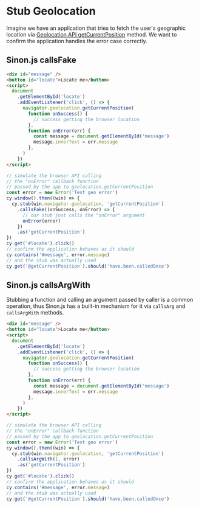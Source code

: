 # Stub Geolocation

Imagine we have an application that tries to fetch the user's geographic location via [Geolocation API getCurrentPosition](https://developer.mozilla.org/en-US/docs/Web/API/Geolocation/getCurrentPosition) method. We want to confirm the application handles the error case correctly.

## Sinon.js callsFake

<!-- fiddle Test geolocation error via Sinon callsFake -->

```html
<div id="message" />
<button id="locate">Locate me</button>
<script>
  document
    .getElementById('locate')
    .addEventListener('click', () => {
      navigator.geolocation.getCurrentPosition(
        function onSuccess() {
          // success getting the browser location
        },
        function onError(err) {
          const message = document.getElementById('message')
          message.innerText = err.message
        },
      )
    })
</script>
```

```js
// simulate the browser API calling
// the "onError" callback function
// passed by the app to geolocation.getCurrentPosition
const error = new Error('Test geo error')
cy.window().then((win) => {
  cy.stub(win.navigator.geolocation, 'getCurrentPosition')
    .callsFake((onSuccess, onError) => {
      // our stub just calls the "onError" argument
      onError(error)
    })
    .as('getCurrentPosition')
})
cy.get('#locate').click()
// confirm the application behaves as it should
cy.contains('#message', error.message)
// and the stub was actually used
cy.get('@getCurrentPosition').should('have.been.calledOnce')
```

<!-- fiddle-end -->

## Sinon.js callsArgWith

Stubbing a function and calling an argument passed by caller is a common operation, thus Sinon.js has a built-in mechanism for it via `callsArg` and `callsArgWith` methods.

<!-- fiddle Test geolocation error via Sinon callsArgWith -->

```html
<div id="message" />
<button id="locate">Locate me</button>
<script>
  document
    .getElementById('locate')
    .addEventListener('click', () => {
      navigator.geolocation.getCurrentPosition(
        function onSuccess() {
          // success getting the browser location
        },
        function onError(err) {
          const message = document.getElementById('message')
          message.innerText = err.message
        },
      )
    })
</script>
```

```js
// simulate the browser API calling
// the "onError" callback function
// passed by the app to geolocation.getCurrentPosition
const error = new Error('Test geo error')
cy.window().then((win) => {
  cy.stub(win.navigator.geolocation, 'getCurrentPosition')
    .callsArgWith(1, error)
    .as('getCurrentPosition')
})
cy.get('#locate').click()
// confirm the application behaves as it should
cy.contains('#message', error.message)
// and the stub was actually used
cy.get('@getCurrentPosition').should('have.been.calledOnce')
```

<!-- fiddle-end -->
